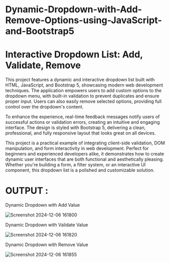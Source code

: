 # Dynamic-Dropdown-with-Add-Remove-Options-using-JavaScript-and-Bootstrap5

# Interactive Dropdown List: Add, Validate, Remove

This project features a dynamic and interactive dropdown list built with HTML, JavaScript, and Bootstrap 5, showcasing modern web development techniques. The application empowers users to add custom options to the dropdown menu, with built-in validation to prevent duplicates and ensure proper input. Users can also easily remove selected options, providing full control over the dropdown's content.

To enhance the experience, real-time feedback messages notify users of successful actions or validation errors, creating an intuitive and engaging interface. The design is styled with Bootstrap 5, delivering a clean, professional, and fully responsive layout that looks great on all devices.

This project is a practical example of integrating client-side validation, DOM manipulation, and form interactivity in web development. Perfect for beginners and experienced developers alike, it demonstrates how to create dynamic user interfaces that are both functional and aesthetically pleasing. Whether you're building a form, a filter system, or an interactive UI component, this dropdown list is a polished and customizable solution.

# OUTPUT :
Dynamic Dropdown with Add Value

![Screenshot 2024-12-06 161800](https://github.com/user-attachments/assets/f5c5a778-0e9e-4ef9-adb2-c7357946d1d5)

Dynamic Dropdown with Validate Value

![Screenshot 2024-12-06 161820](https://github.com/user-attachments/assets/835dd563-2ba9-4d0b-b69c-cebc5534f41e)

Dynamic Dropdown with Remove Value

![Screenshot 2024-12-06 161855](https://github.com/user-attachments/assets/515aea06-0ea5-4a11-ae56-5e257d56a7ea)
